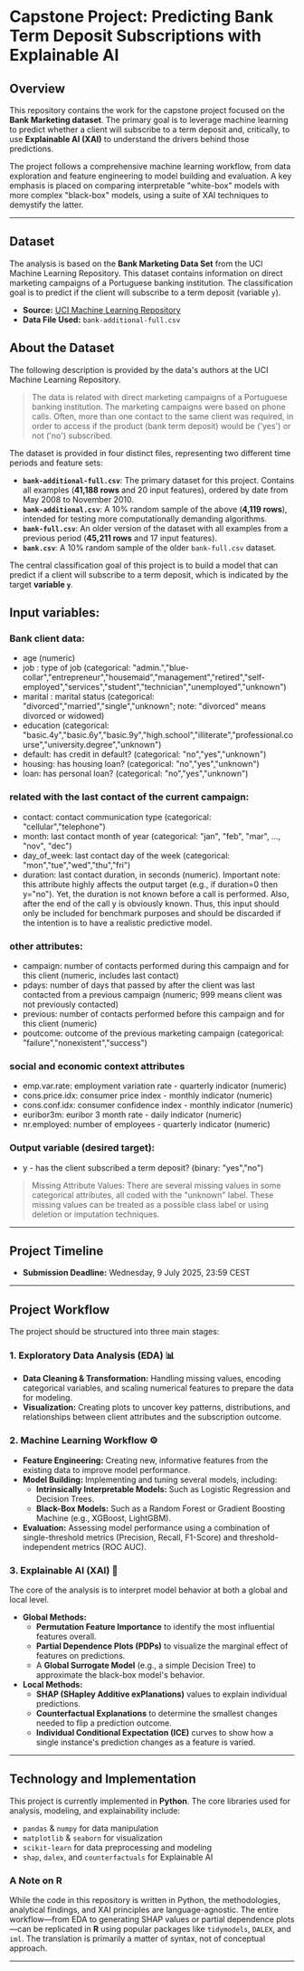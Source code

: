 # Capstone Project: Predicting Bank Term Deposit Subscriptions with Explainable AI

## Overview

This repository contains the work for the capstone project focused on the **Bank Marketing dataset**. The primary goal is to leverage machine learning to predict whether a client will subscribe to a term deposit and, critically, to use **Explainable AI (XAI)** to understand the drivers behind those predictions.

The project follows a comprehensive machine learning workflow, from data exploration and feature engineering to model building and evaluation. A key emphasis is placed on comparing interpretable "white-box" models with more complex "black-box" models, using a suite of XAI techniques to demystify the latter.

---

## Dataset

The analysis is based on the **Bank Marketing Data Set** from the UCI Machine Learning Repository. This dataset contains information on direct marketing campaigns of a Portuguese banking institution. The classification goal is to predict if the client will subscribe to a term deposit (variable `y`).

* **Source:** [UCI Machine Learning Repository](https://archive.ics.uci.edu/dataset/222/bank+marketing)
* **Data File Used:** `bank-additional-full.csv`

## About the Dataset

The following description is provided by the data's authors at the UCI Machine Learning Repository.

> The data is related with direct marketing campaigns of a Portuguese banking institution. The marketing campaigns were based on phone calls. Often, more than one contact to the same client was required, in order to access if the product (bank term deposit) would be ('yes') or not ('no') subscribed.

The dataset is provided in four distinct files, representing two different time periods and feature sets:

* **`bank-additional-full.csv`**: The primary dataset for this project. Contains all examples (**41,188 rows** and 20 input features), ordered by date from May 2008 to November 2010.
* **`bank-additional.csv`**: A 10% random sample of the above (**4,119 rows**), intended for testing more computationally demanding algorithms.
* **`bank-full.csv`**: An older version of the dataset with all examples from a previous period (**45,211 rows** and 17 input features).
* **`bank.csv`**: A 10% random sample of the older `bank-full.csv` dataset.

The central classification goal of this project is to build a model that can predict if a client will subscribe to a term deposit, which is indicated by the target **variable `y`**.

## Input variables:
   ### Bank client data:
   - age (numeric)
   - job : type of job (categorical: "admin.","blue-collar","entrepreneur","housemaid","management","retired","self-employed","services","student","technician","unemployed","unknown")
   - marital : marital status (categorical: "divorced","married","single","unknown"; note: "divorced" means divorced or widowed)
   - education (categorical: "basic.4y","basic.6y","basic.9y","high.school","illiterate","professional.course","university.degree","unknown")
   - default: has credit in default? (categorical: "no","yes","unknown")
   - housing: has housing loan? (categorical: "no","yes","unknown")
   - loan: has personal loan? (categorical: "no","yes","unknown")
### related with the last contact of the current campaign:
   - contact: contact communication type (categorical: "cellular","telephone") 
   - month: last contact month of year (categorical: "jan", "feb", "mar", ..., "nov", "dec")
   - day_of_week: last contact day of the week (categorical: "mon","tue","wed","thu","fri")
   - duration: last contact duration, in seconds (numeric). Important note:  this attribute highly affects the output target (e.g., if duration=0 then y="no"). Yet, the duration is not known before a call is performed. Also, after the end of the call y is obviously known. Thus, this input should only be included for benchmark purposes and should be discarded if the intention is to have a realistic predictive model.
### other attributes:
  - campaign: number of contacts performed during this campaign and for this client (numeric, includes last contact)
  - pdays: number of days that passed by after the client was last contacted from a previous campaign (numeric; 999 means client was not previously contacted)
  - previous: number of contacts performed before this campaign and for this client (numeric)
  - poutcome: outcome of the previous marketing campaign (categorical: "failure","nonexistent","success")
### social and economic context attributes
  - emp.var.rate: employment variation rate - quarterly indicator (numeric)
  - cons.price.idx: consumer price index - monthly indicator (numeric)     
  - cons.conf.idx: consumer confidence index - monthly indicator (numeric)
  - euribor3m: euribor 3 month rate - daily indicator (numeric)
  - nr.employed: number of employees - quarterly indicator (numeric)

### Output variable (desired target):
  - y - has the client subscribed a term deposit? (binary: "yes","no")

> Missing Attribute Values: There are several missing values in some categorical attributes, all coded with the "unknown" label. These missing values can be treated as a possible class label or using deletion or imputation techniques. 

---

## Project Timeline

* **Submission Deadline:** Wednesday, 9 July 2025, 23:59 CEST

---

## Project Workflow

The project should be structured into three main stages:

### 1. Exploratory Data Analysis (EDA) 📊

* **Data Cleaning & Transformation:** Handling missing values, encoding categorical variables, and scaling numerical features to prepare the data for modeling.
* **Visualization:** Creating plots to uncover key patterns, distributions, and relationships between client attributes and the subscription outcome.

### 2. Machine Learning Workflow ⚙️

* **Feature Engineering:** Creating new, informative features from the existing data to improve model performance.
* **Model Building:** Implementing and tuning several models, including:
    * **Intrinsically Interpretable Models:** Such as Logistic Regression and Decision Trees.
    * **Black-Box Models:** Such as a Random Forest or Gradient Boosting Machine (e.g., XGBoost, LightGBM).
* **Evaluation:** Assessing model performance using a combination of single-threshold metrics (Precision, Recall, F1-Score) and threshold-independent metrics (ROC AUC).

### 3. Explainable AI (XAI) 🧠

The core of the analysis is to interpret model behavior at both a global and local level.

* **Global Methods:**
    * **Permutation Feature Importance** to identify the most influential features overall.
    * **Partial Dependence Plots (PDPs)** to visualize the marginal effect of features on predictions.
    * A **Global Surrogate Model** (e.g., a simple Decision Tree) to approximate the black-box model's behavior.
* **Local Methods:**
    * **SHAP (SHapley Additive exPlanations)** values to explain individual predictions.
    * **Counterfactual Explanations** to determine the smallest changes needed to flip a prediction outcome.
    * **Individual Conditional Expectation (ICE)** curves to show how a single instance's prediction changes as a feature is varied.

---

## Technology and Implementation

This project is currently implemented in **Python**. The core libraries used for analysis, modeling, and explainability include:

* `pandas` & `numpy` for data manipulation
* `matplotlib` & `seaborn` for visualization
* `scikit-learn` for data preprocessing and modeling
* `shap`, `dalex`, and `counterfactuals` for Explainable AI

### A Note on R

While the code in this repository is written in Python, the methodologies, analytical findings, and XAI principles are language-agnostic. The entire workflow—from EDA to generating SHAP values or partial dependence plots—can be replicated in **R** using popular packages like `tidymodels`, `DALEX`, and `iml`. The translation is primarily a matter of syntax, not of conceptual approach.

---
